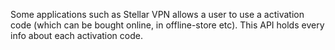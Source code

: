 Some applications such as Stellar VPN allows a user to use a activation code (which can be bought online, in offline-store etc). This API holds every info about each activation code.
